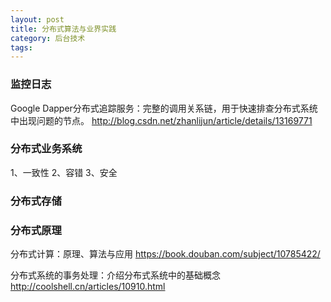 ```yaml
---
layout: post
title: 分布式算法与业界实践
category: 后台技术
tags:  
---
```


### 监控日志
Google Dapper分布式追踪服务：完整的调用关系链，用于快速排查分布式系统中出现问题的节点。
http://blog.csdn.net/zhanlijun/article/details/13169771


### 分布式业务系统
1、一致性
2、容错
3、安全


### 分布式存储




### 分布式原理
分布式计算：原理、算法与应用
https://book.douban.com/subject/10785422/

分布式系统的事务处理：介绍分布式系统中的基础概念
http://coolshell.cn/articles/10910.html





